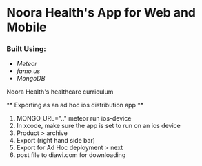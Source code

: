 # Noora Health's App for Web and Mobile
### Built Using: 
* *Meteor*
* *famo.us*
* *MongoDB*

Noora Health's healthcare curriculum

** Exporting as an ad hoc ios distribution app ** 
1) MONGO_URL=".." meteor run ios-device
2) In xcode, make sure the app is set to run on an ios device
3) Product > archive
4) Export (right hand side bar)
5) Export for Ad Hoc deployment > next
6) post file to diawi.com for downloading



